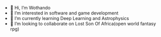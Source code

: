 - 👋 Hi, I’m Wothando
- 👀 I’m interested in software and game development
- 🌱 I’m currently learning Deep Learning and Astrophysics
- 💞️ I’m looking to collaborate on Lost Son Of Africa(open world fantasy rpg)


<!---
lexlthr14/lexlthr14 is a ✨ special ✨ repository because its `README.md` (this file) appears on your GitHub profile.
You can click the Preview link to take a look at your changes.
--->

